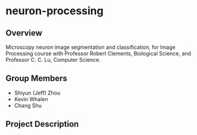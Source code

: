neuron-processing
=================


Overview
--------

Microscopy neuron image segmentation and classification, for Image Processing course with Professor Robert Clements, Biological Science, and Professor C. C. Lu, Computer Science.


Group Members
-------------

* Shiyun (Jeff) Zhou
* Kevin Whalen
* Chang Shu


Project Description
-------------------


